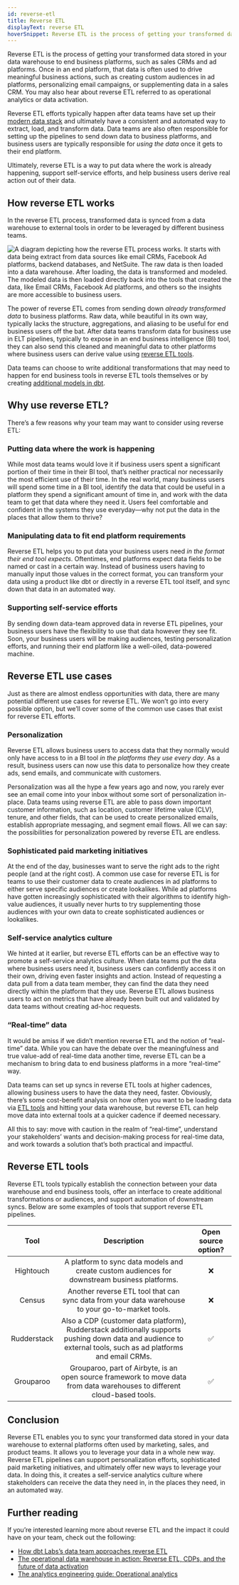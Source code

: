 ```yaml
---
id: reverse-etl
title: Reverse ETL
displayText: reverse ETL
hoverSnippet: Reverse ETL is the process of getting your transformed data stored in your data warehouse to end business platforms, such as sales CRMs and ad platforms. 
---
```


Reverse ETL is the process of getting your transformed data stored in your data warehouse to end business platforms, such as sales CRMs and ad platforms. Once in an end platform, that data is often used to drive meaningful business actions, such as creating custom audiences in ad platforms, personalizing email campaigns, or supplementing data in a sales CRM. You may also hear about reverse ETL referred to as operational analytics or data activation.

Reverse ETL efforts typically happen after data teams have set up their [modern data stack](https://www.getdbt.com/blog/future-of-the-modern-data-stack/) and ultimately have a consistent and automated way to extract, load, and transform data. Data teams are also often responsible for setting up the pipelines to send down data to business platforms, and business users are typically responsible for *using the data* once it gets to their end platform.

Ultimately, reverse ETL is a way to put data where the work is already happening, support self-service efforts, and help business users derive real action out of their data.

## How reverse ETL works

In the reverse ETL process, transformed data is synced from a data warehouse to external tools in order to be leveraged by different business teams.

![A diagram depicting how the reverse ETL process works. It starts with data being extract from data sources like email CRMs, Facebook Ad platforms, backend databases, and NetSuite. The raw data is then loaded into a data warehouse. After loading, the data is transformed and modeled. The modeled data is then loaded directly back into the tools that created the data, like Email CRMs, Facebook Ad platforms, and others so the insights are more accessible to business users.](/img/docs/terms/reverse-etl/reverse-etl-diagram.png)

The power of reverse ETL comes from sending down *already transformed data* to business platforms. Raw data, while beautiful in its own way, typically lacks the structure, aggregations, and aliasing to be useful for end business users off the bat. After data teams transform data for business use in ELT pipelines, typically to expose in an end business intelligence (BI) tool, they can also send this cleaned and meaningful data to other platforms where business users can derive value using [reverse ETL tools](#reverse-etl-tools).

Data teams can choose to write additional transformations that may need to happen for end business tools in reverse ETL tools themselves or by creating [additional models in dbt](https://getdbt.com/open-source-data-culture/reverse-etl-playbook/).

## Why use reverse ETL?

There’s a few reasons why your team may want to consider using reverse ETL:

### Putting data where the work is happening

While most data teams would love it if business users spent a significant portion of their time in their BI tool, that’s neither practical nor necessarily the most efficient use of their time. In the real world, many business users will spend some time in a BI tool, identify the data that could be useful in a platform they spend a significant amount of time in, and work with the data team to get that data where they need it. Users feel comfortable and confident in the systems they use everyday—why not put the data in the places that allow them to thrive?

### Manipulating data to fit end platform requirements

Reverse ETL helps you to put data your business users need *in the format their end tool expects*. Oftentimes, end platforms expect data fields to be named or cast in a certain way. Instead of business users having to manually input those values in the correct format, you can transform your data using a product like dbt or directly in a reverse ETL tool itself, and sync down that data in an automated way.

### Supporting self-service efforts

By sending down data-team approved data in reverse ETL pipelines, your business users have the flexibility to use that data however they see fit. Soon, your business users will be making audiences, testing personalization efforts, and running their end platform like a well-oiled, data-powered machine.


## Reverse ETL use cases

Just as there are almost endless opportunities with data, there are many potential different use cases for reverse ETL. We won’t go into every possible option, but we’ll cover some of the common use cases that exist for reverse ETL efforts.

### Personalization

Reverse ETL allows business users to access data that they normally would only have access to in a BI tool *in the platforms they use every day*. As a result, business users can now use this data to personalize how they create ads, send emails, and communicate with customers.

Personalization was all the hype a few years ago and now, you rarely ever see an email come into your inbox without some sort of personalization in-place. Data teams using reverse ETL are able to pass down important customer information, such as location, customer lifetime value (CLV), tenure, and other fields, that can be used to create personalized emails, establish appropriate messaging, and segment email flows. All we can say: the possibilities for personalization powered by reverse ETL are endless.

### Sophisticated paid marketing initiatives 

At the end of the day, businesses want to serve the right ads to the right people (and at the right cost). A common use case for reverse ETL is for teams to use their customer data to create audiences in ad platforms to either serve specific audiences or create lookalikes. While ad platforms have gotten increasingly sophisticated with their algorithms to identify high-value audiences, it usually never hurts to try supplementing those audiences with your own data to create sophisticated audiences or lookalikes.

### Self-service analytics culture

We hinted at it earlier, but reverse ETL efforts can be an effective way to promote a self-service analytics culture. When data teams put the data where business users need it, business users can confidently access it on their own, driving even faster insights and action. Instead of requesting a data pull from a data team member, they can find the data they need directly within the platform that they use. Reverse ETL allows business users to act on metrics that have already been built out and validated by data teams without creating ad-hoc requests.

### “Real-time” data

It would be amiss if we didn’t mention reverse ETL and the notion of “real-time” data. While you can have the debate over the meaningfulness and true value-add of real-time data another time, reverse ETL can be a mechanism to bring data to end business platforms in a more “real-time” way.

Data teams can set up syncs in reverse ETL tools at higher cadences, allowing business users to have the data they need, faster. Obviously, there’s some cost-benefit analysis on how often you want to be loading data via [ETL tools](https://www.getdbt.com/analytics-engineering/etl-tools-a-love-letter/) and hitting your data warehouse, but reverse ETL can help move data into external tools at a quicker cadence if deemed necessary.

All this to say: move with caution in the realm of “real-time”, understand your stakeholders’ wants and decision-making process for real-time data, and work towards a solution that’s both practical and impactful.

## Reverse ETL tools

Reverse ETL tools typically establish the connection between your data warehouse and end business tools, offer an interface to create additional transformations or audiences, and support automation of downstream syncs. Below are some examples of tools that support reverse ETL pipelines.

| Tool | Description | Open source option? |
|:---:|:---:|:---:|
| Hightouch | A platform to sync data models and create custom audiences for downstream business platforms. | :x: |
| Census | Another reverse ETL tool that can sync data from your data warehouse to your go-to-market tools. | :x: |
| Rudderstack | Also a CDP (customer data platform), Rudderstack additionally supports pushing down data and audience to external tools, such as ad platforms and email CRMs. | :white_check_mark: |
| Grouparoo | Grouparoo, part of Airbyte, is an open source framework to move data from data warehouses to different cloud-based tools. | :white_check_mark: |

## Conclusion

Reverse ETL enables you to sync your transformed data stored in your data warehouse to external platforms often used by marketing, sales, and product teams. It allows you to leverage your data in a whole new way. Reverse ETL pipelines can support personalization efforts, sophisticated paid marketing initiatives, and ultimately offer new ways to leverage your data. In doing this, it creates a self-service analytics culture where stakeholders can receive the data they need in, in the places they need, in an automated way.

## Further reading

If you’re interested learning more about reverse ETL and the impact it could have on your team, check out the following:

- [How dbt Labs’s data team approaches reverse ETL](https://getdbt.com/open-source-data-culture/reverse-etl-playbook/)
- [The operational data warehouse in action: Reverse ETL, CDPs, and the future of data activation](https://www.getdbt.com/coalesce-2021/operational-data-warehouse-reverse-etl-cdp-data-activation/)
- [The analytics engineering guide: Operational analytics](https://www.getdbt.com/analytics-engineering/use-cases/operational-analytics/)
